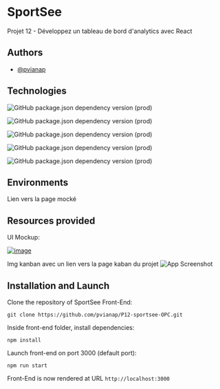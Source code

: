 
# SportSee

Projet 12 - Développez un tableau de bord d'analytics avec React


## Authors

- [@pvianap](https://www.github.com/octokatherine)


## Technologies

![GitHub package.json dependency version (prod)](https://img.shields.io/github/package-json/dependency-version/pvianap/P12-sportsee-OPC/react?color=red&label=React)

![GitHub package.json dependency version (prod)](https://img.shields.io/github/package-json/dependency-version/pvianap/P12-sportsee-OPC/axios?label=Axios)

![GitHub package.json dependency version (prod)](https://img.shields.io/github/package-json/dependency-version/pvianap/P12-sportsee-OPC/prop-types?label=Prop-types)

![GitHub package.json dependency version (prod)](https://img.shields.io/github/package-json/dependency-version/pvianap/P12-sportsee-OPC/recharts?color=gree&label=Recharts)

![GitHub package.json dependency version (prod)](https://img.shields.io/github/package-json/dependency-version/pvianap/P12-sportsee-OPC/sass?color=pink&label=Sass)


## Environments

Lien vers la page mocké


## Resources provided

UI Mockup:

[![image](![image](https://user-images.githubusercontent.com/91153511/208234418-66d01e05-3840-4039-b961-83b2e81a3e66.png))](https://www.figma.com/file/BMomGVZqLZb811mDMShpLu/UI-design-Sportify-FR?node-id=0%3A1)


Img kanban avec un lien vers la page kaban du projet
![App Screenshot](https://via.placeholder.com/468x300?text=App+Screenshot+Here)


## Installation and Launch

Clone the repository of SportSee Front-End:

`git clone https://github.com/pvianap/P12-sportsee-OPC.git`

Inside front-end folder, install dependencies:

`npm install`

Launch front-end on port 3000 (default port):

`npm run start`

Front-End is now rendered at URL `http://localhost:3000`
